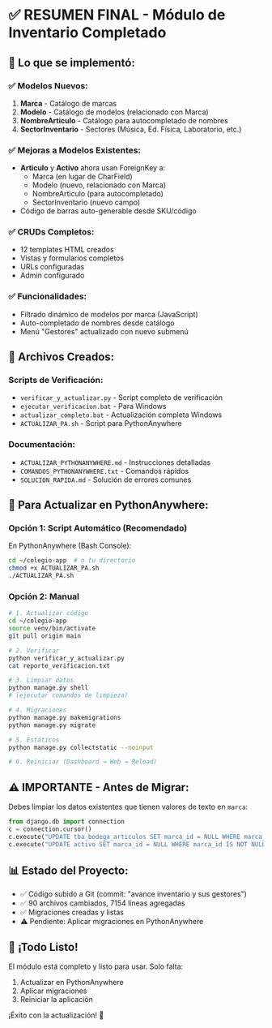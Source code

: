 # ✅ RESUMEN FINAL - Módulo de Inventario Completado

## 🎯 Lo que se implementó:

### ✅ Modelos Nuevos:
1. **Marca** - Catálogo de marcas
2. **Modelo** - Catálogo de modelos (relacionado con Marca)
3. **NombreArticulo** - Catálogo para autocompletado de nombres
4. **SectorInventario** - Sectores (Música, Ed. Física, Laboratorio, etc.)

### ✅ Mejoras a Modelos Existentes:
- **Articulo** y **Activo** ahora usan ForeignKey a:
  - Marca (en lugar de CharField)
  - Modelo (nuevo, relacionado con Marca)
  - NombreArticulo (para autocompletado)
  - SectorInventario (nuevo campo)
- Código de barras auto-generable desde SKU/código

### ✅ CRUDs Completos:
- 12 templates HTML creados
- Vistas y formularios completos
- URLs configuradas
- Admin configurado

### ✅ Funcionalidades:
- Filtrado dinámico de modelos por marca (JavaScript)
- Auto-completado de nombres desde catálogo
- Menú "Gestores" actualizado con nuevo submenú

## 📁 Archivos Creados:

### Scripts de Verificación:
- `verificar_y_actualizar.py` - Script completo de verificación
- `ejecutar_verificacion.bat` - Para Windows
- `actualizar_completo.bat` - Actualización completa Windows
- `ACTUALIZAR_PA.sh` - Script para PythonAnywhere

### Documentación:
- `ACTUALIZAR_PYTHONANYWHERE.md` - Instrucciones detalladas
- `COMANDOS_PYTHONANYWHERE.txt` - Comandos rápidos
- `SOLUCION_RAPIDA.md` - Solución de errores comunes

## 🚀 Para Actualizar en PythonAnywhere:

### Opción 1: Script Automático (Recomendado)

En PythonAnywhere (Bash Console):
```bash
cd ~/colegio-app  # o tu directorio
chmod +x ACTUALIZAR_PA.sh
./ACTUALIZAR_PA.sh
```

### Opción 2: Manual

```bash
# 1. Actualizar código
cd ~/colegio-app
source venv/bin/activate
git pull origin main

# 2. Verificar
python verificar_y_actualizar.py
cat reporte_verificacion.txt

# 3. Limpiar datos
python manage.py shell
# (ejecutar comandos de limpieza)

# 4. Migraciones
python manage.py makemigrations
python manage.py migrate

# 5. Estáticos
python manage.py collectstatic --noinput

# 6. Reiniciar (Dashboard → Web → Reload)
```

## ⚠️ IMPORTANTE - Antes de Migrar:

Debes limpiar los datos existentes que tienen valores de texto en `marca`:

```python
from django.db import connection
c = connection.cursor()
c.execute("UPDATE tba_bodega_articulos SET marca_id = NULL WHERE marca_id IS NOT NULL")
c.execute("UPDATE activo SET marca_id = NULL WHERE marca_id IS NOT NULL")
```

## 📊 Estado del Proyecto:

- ✅ Código subido a Git (commit: "avance inventario y sus gestores")
- ✅ 90 archivos cambiados, 7154 líneas agregadas
- ✅ Migraciones creadas y listas
- ⚠️ Pendiente: Aplicar migraciones en PythonAnywhere

## 🎉 ¡Todo Listo!

El módulo está completo y listo para usar. Solo falta:
1. Actualizar en PythonAnywhere
2. Aplicar migraciones
3. Reiniciar la aplicación

¡Éxito con la actualización! 🚀


